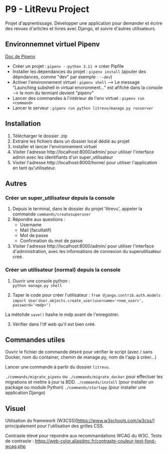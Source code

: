 
# P9 - LitRevu Project 

Projet d'apprentissage. 
Développer une application pour demander et écrire des revues d'articles et livres avec Django, 
et suivre d'autres utilisateurs. 


## Environnemnet virtuel Pipenv 
[Doc de Pipenv](https://post-it.pycolore.fr/post-it/python/pipenv) 

*  Créer un projet : `pipenv --python 3.11` -> créer Pipfile 
*  Installer les dépendances du projet : `pipenv install` (ajouter des dépndances, comme "dev" par exemple : `--dev`) 
*  Activer l'environnement virtuel : `pipenv shell` 
    --> Le message "Launching subshell in virtual environment..." est afifché dans la console  
    --> le nom du termianl devient "pipenv" 
*  Lancer des commandes à l'intérieur de l'env virtuel : `pipenv run <command>` 
*  Lancer le serveur : `pipenv run python litrevu/manage.py runserver` 


## Installation 

1. Télécharger le dossier .zip 
2. Extraire les fichiers dans un dossier local dédié au projet 
3. installer et lancer l'environnement virtuel 
4. Visiter l'adresse http://localhost:8000/admin/ pour utiliser l'interface admin avec les identifiants d'un super_utilisateur 
5. Visiter l'adresse http://localhost:8000/home/ pour utiliser l'application en tant qu'utilisateur. 


## Autres 

### Créer un super_utilisateur depuis la console 

1. Depuis le terminal, dans le dossier du projet 'litrevu', appeler la commande `commands/createsuperuser` 
2. Répondre aux questions :    
    * Username 
    * Mail (facultatif) 
    * Mot de passe 
    * Confirmation du mot de passe 
3. Visiter l'adresse http://localhost:8000/admin/ pour utiliser l'interface d'administration, avec les informations de connexion du superutilisateur créé. 


### Créer un utilisateur (normal) depuis la console 

1.  Ouvrir une console python :    
`python manage.py shell`    

2.  Taper le code pour créer l'utilisateur : 
`from django.contrib.auth.models import User` 
`User.objects.create_user(username='<nom_user>', password='<mdp>')` 

La métohde `save()` hashe le mdp avant de l'enregistrer. 

3.  Vérifier dans l'itf web qu'il est bien créé. 


## Commandes utiles 

Ouvrir le fichier de commande désiré pour vérifier le script (avec / sans Docker, nom du container, chemin de manage.py, nom de l'app à créer...) 

Lancer une commande à partir du dossier `litrevu`. 

`./commands/migrate_pipenv` ou `./commands/migrate_docker` pour effectuer les migrations et mettre à jour la BDD. 
`./commands/install` (pour installer un package ou module Python) 
`./commands/startapp` (pour installer une application Django) 


## Visuel 

Utilisation du framework (W3CSS)[https://www.w3schools.com/w3css/] principalement pour l'utilisation des grilles CSS. 

Contraste élevé pour répondre aux recommandations WCAG du W3C. 
Tests de contraste : https://web-color.aliasdmc.fr/contraste-couleur-text-fond-wcag.php

